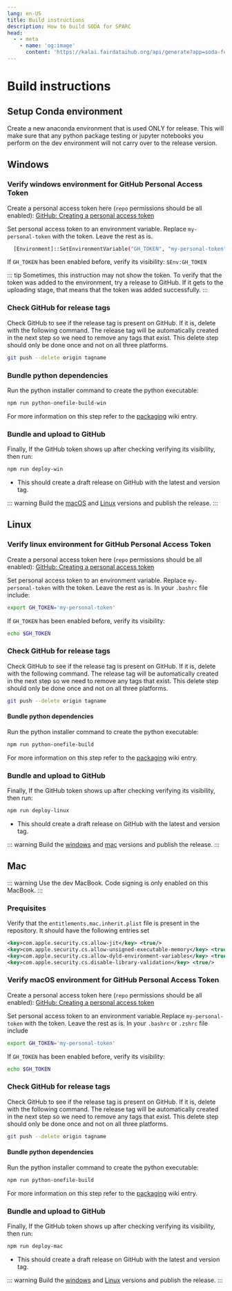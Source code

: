 ```yaml
---
lang: en-US
title: Build instructions
description: How to build SODA for SPARC
head:
  - - meta
    - name: 'og:image'
      content: 'https://kalai.fairdataihub.org/api/generate?app=soda-for-sparc&title=Build%20%7C%20SODA%20for%20SPARC&org=fairdataihub&description=How%20to%20build%20SODA%20for%20SPARC'
---
```


# Build instructions

## Setup Conda environment

Create a new anaconda environment that is used ONLY for release. This will make sure that any python package testing or jupyter notebooks you perform on the dev environment will not carry over to the release version.

## Windows

### Verify windows environment for GitHub Personal Access Token

Create a personal access token here (`repo` permissions should be all enabled): [GitHub: Creating a personal access token](https://docs.github.com/en/authentication/keeping-your-account-and-data-secure/creating-a-personal-access-token)

Set personal access token to an environment variable. Replace `my-personal-token` with the token. Leave the rest as is.

```sh
  [Environment]::SetEnvironmentVariable("GH_TOKEN", "my-personal-token", "User")
```

If `GH_TOKEN` has been enabled before, verify its visibility: `$Env:GH_TOKEN`

::: tip
Sometimes, this instruction may not show the token. To verify that the token was added to the environment, try a release to GitHub. If it gets to the uploading stage, that means that the token was added successfully.
:::

### Check GitHub for release tags

Check GitHub to see if the release tag is present on GitHub. If it is, delete with the following command. The release tag will be automatically created in the next step so we need to remove any tags that exist. This delete step should only be done once and not on all three platforms.

```sh
git push --delete origin tagname
```

### Bundle python dependencies

Run the python installer command to create the python executable:

```sh
npm run python-onefile-build-win
```

For more information on this step refer to the [packaging](https://github.com/fairdataihub/SODA-for-SPARC/wiki/Packaging) wiki entry.

### Bundle and upload to GitHub

Finally, If the GitHub token shows up after checking verifying its visibility, then run:

```sh
npm run deploy-win
```

- This should create a draft release on GitHub with the latest and version tag.

::: warning
Build the [macOS](#mac) and [Linux](#linux) versions and publish the release.
:::

## Linux

### Verify linux environment for GitHub Personal Access Token

Create a personal access token here (`repo` permissions should be all enabled): [GitHub: Creating a personal access token](https://docs.github.com/en/authentication/keeping-your-account-and-data-secure/creating-a-personal-access-token)

Set personal access token to an environment variable. Replace `my-personal-token` with the token. Leave the rest as is. In your `.bashrc` file include:

```bash
export GH_TOKEN='my-personal-token'
```

If `GH_TOKEN` has been enabled before, verify its visibility:

```sh
echo $GH_TOKEN
```

### Check GitHub for release tags

Check GitHub to see if the release tag is present on GitHub. If it is, delete with the following command. The release tag will be automatically created in the next step so we need to remove any tags that exist. This delete step should only be done once and not on all three platforms.

```sh
git push --delete origin tagname
```

#### Bundle python dependencies

Run the python installer command to create the python executable:

```sh
npm run python-onefile-build
```

For more information on this step refer to the [packaging](https://github.com/fairdataihub/SODA-for-SPARC/wiki/Packaging) wiki entry.

### Bundle and upload to GitHub

Finally, If the GitHub token shows up after checking verifying its visibility, then run:

```sh
npm run deploy-linux
```

- This should create a draft release on GitHub with the latest and version tag.

::: warning
Build the [windows](#windows) and [mac](#mac) versions and publish the release.
:::

## Mac

::: warning
Use the dev MacBook. Code signing is only enabled on this MacBook.
:::

### Prequisites

Verify that the `entitlements.mac.inherit.plist` file is present in the repository. It should have the following entries set

```xml
<key>com.apple.security.cs.allow-jit</key> <true/>
<key>com.apple.security.cs.allow-unsigned-executable-memory</key> <true/>
<key>com.apple.security.cs.allow-dyld-environment-variables</key> <true/>
<key>com.apple.security.cs.disable-library-validation</key> <true/>
```

### Verify macOS environment for GitHub Personal Access Token

Create a personal access token here (`repo` permissions should be all enabled): [GitHub: Creating a personal access token](https://docs.github.com/en/authentication/keeping-your-account-and-data-secure/creating-a-personal-access-token)

Set personal access token to an environment variable.Replace `my-personal-token` with the token. Leave the rest as is. In your `.bashrc` or `.zshrc` file include

```sh
export GH_TOKEN='my-personal-token'
```

If `GH_TOKEN` has been enabled before, verify its visibility:

```sh
echo $GH_TOKEN
```

### Check GitHub for release tags

Check GitHub to see if the release tag is present on GitHub. If it is, delete with the following command. The release tag will be automatically created in the next step so we need to remove any tags that exist. This delete step should only be done once and not on all three platforms.

```sh
git push --delete origin tagname
```

#### Bundle python dependencies

Run the python installer command to create the python executable:

```sh
npm run python-onefile-build
```

For more information on this step refer to the [packaging](https://github.com/fairdataihub/SODA-for-SPARC/wiki/Packaging) wiki entry.

### Bundle and upload to GitHub

Finally, If the GitHub token shows up after checking verifying its visibility, then run:

```sh
npm run deploy-mac
```

- This should create a draft release on GitHub with the latest and version tag.

::: warning
Build the [windows](#windows) and [Linux](#linux) versions and publish the release.
:::
